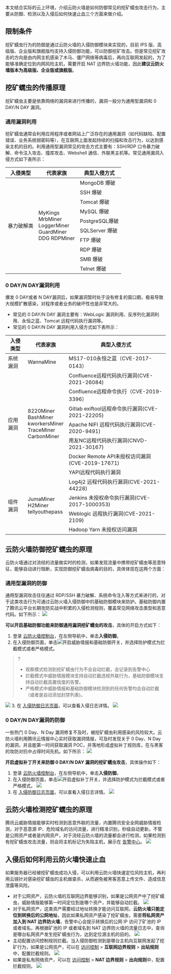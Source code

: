 本文结合实际的云上环境，介绍云防火墙是如何防御常见的挖矿蠕虫攻击行为，主要从防御、检测以及入侵后如何快速止血三个方面来做介绍。

## 限制条件
挖矿蠕虫行为的防御是通过云防火墙的入侵防御模块来实现的，目前 IPS 版、高级版、企业版和旗舰版均支持入侵防御功能，可以防御挖矿攻击。但是常见挖矿攻击的方向是由内网主机感染了木马、僵尸网络等病毒后，再向互联网发起的，为了能够准确定位到内网风险主机，需要开启 NAT 边界防火墙功能，因此**建议云防火墙版本为高级版、企业版或旗舰版**。

## 挖矿蠕虫的传播原理
挖矿蠕虫主要是依靠网络的漏洞来进行传播的，漏洞一般分为通用型漏洞和 0 DAY/N DAY 漏洞。

### 通用漏洞利用
挖矿蠕虫通常会利用应用程序或者网站上广泛存在的通用漏洞（如代码缺陷、配置错误、业务系统弱密码等），在互联网上面发起持续的扫描和攻击行为，以达到感染主机的目的。利用通用型漏洞常见的攻击方式主要有：SSH/RDP 口令暴力破解、命令注入攻击、撞库攻击、Webshell 通信、外联黑主机等。常见通用漏洞入侵方式如下表所示：
<table>
<thead>
<tr>
<th>入侵类型</th>
<th>代表家族</th>
<th>典型入侵方式</th>
</tr>
</thead>
<tbody><tr>
<td rowspan=11>暴力破解类</td>
<td rowspan=11>MyKings<br>MrbMiner<br>LoggerMiner<br>GuardMiner<br>DDG RDPMiner</td>
<td>MongoDB 爆破</td>
</tr>
<tr>
 <td>SSH 爆破</td>
</tr>
<tr>
 <td>Tomcat 爆破</td>
</tr>
<tr>
<td>MySQL 爆破</td>
</tr>
<tr>
  <td>PostgreSQL爆破</td>
</tr>
<tr>
  <td>SQLServer 爆破</td>
</tr>
<tr>
  <td>FTP 爆破</td>
</tr>
<tr>
  <td>RDP 爆破</td>
</tr>
<tr>
  <td>SMB 爆破</td>
</tr>
<tr>
  <td>Telnet 爆破</td>
</tr>
</tbody></table>

### 0 DAY/N DAY漏洞利用
爆发 0 DAY或者 N DAY漏洞后，如果漏洞暂时处于没有修复的窗口期，极易导致大规模扩散感染，对程序或者业务的破坏性也是非常大的。
- 常见的 0 DAY/N DAY 漏洞主要有：WebLogic 漏洞利用、反序列化漏洞利用、永恒之蓝、Tomcat 远程代码执行漏洞等。
- 常见的 0 DAY/N DAY 漏洞利用入侵方式如下表所示：
<table>
<thead>
<tr>
<th>入侵类型</th>
<th>代表家族</th>
<th>典型入侵方式</th>
</tr>
</thead>
<tbody><tr>
<td>系统漏洞</td>
<td>WannaMine</td>
<td>MS17-010永恒之蓝（CVE-2017-0143）</td>
</tr>
<tr>
<td rowspan=7>应用漏洞</td>
<td rowspan=7>8220Miner<br>BashMiner<br>kworkersMiner<br>TraceMiner<br>CarbonMiner</td>
<td>Confluence远程代码执行漏洞(CVE-2021-26084)</td>
</tr>
<tr>
<td>Confluence远程命令执行（CVE-2019-3396）</td>
</tr>
<tr>
<td>Gitlab exiftool远程命令执行漏洞(CVE-2021-22205)</td>
</tr>
<tr>
<td>Apache NIFI 远程代码执行漏洞(CVE-2020-9491)</td>
</tr>
<tr>
<td>用友NC远程代码执行漏洞(CNVD-2021-30167)</td>
</tr>
<tr>
<td>Docker Remote API未授权访问漏洞(CVE-2019-17671)</td>
</tr>
<tr>
<td>YAPI远程代码执行漏洞</td>
</tr>
<tr>
<td rowspan=4>组件漏洞</td>
<td rowspan=4>JumaMiner<br>H2Miner<br>tellyouthepass</td>
<td>Log4j2 远程代码执行漏洞(CVE-2021-44228)</td>
</tr>
<tr>
<td>Jenkins 未授权命令执行漏洞(CVE-2017-1000353)</td>
</tr>
<tr>
<td>Weblogic 远程执行漏洞(CVE-2021-2109)</td>
</tr>
<tr>
<td>Hadoop Yarn 未授权访问漏洞</td>
</tr>
</tbody></table>

## 云防火墙防御挖矿蠕虫的原理
云防火墙通过对流经的流量做实时的检测，如果发现流量中携带挖矿蠕虫等恶意特征，能够自动进行阻断，实现防御挖矿蠕虫病毒的目的，具体体现在这两个方面：

### 通用型漏洞的防御
通用型漏洞攻击往往通过 RDP/SSH 暴力破解、系统命令注入等方式来进行的，对于这类攻击行为可通过云防火墙入侵防御中的基础防御模块来防护。基础防御内置了腾讯云平台长期攻防实战中积累的入侵检测规则，覆盖常见网络攻击类型和恶意代码。如下所示：
![](https://qcloudimg.tencent-cloud.cn/raw/098e40e23c0acae0817b834f437355fb.png)

**可以开启基础防御功能来防御通用漏洞挖矿蠕虫的攻击**，具体的开启方式如下：
1. 登录 [云防火墙控制台](https://console.cloud.tencent.com/cfw/asset)，在左侧导航中，单击**入侵防御**。
2. 在入侵防御页面，单击![](https://qcloudimg.tencent-cloud.cn/raw/6b585aa1156a486d15c5da8790fd837b.png)开启威胁情报和基础防御开关，并选择防护模式为拦截模式或者严格模式。
>?
>- 观察模式检测到挖矿蠕虫行为不会自动拦截，会记录到告警中心
>- 拦截模式中威胁情报模块支持自动拦截违规外联行为，基础防御模块支持自动拦截高置信度的告警。
>- 严格模式中威胁情报和基础防御模块检测到的任何告警均会自动拦截（或者是自动添加封禁列表)。
>
![](https://qcloudimg.tencent-cloud.cn/raw/9971321d836a53563d80a827432ec59d.png)
3. 在 [入侵防御日志页面](https://console.cloud.tencent.com/cfw/ipslog)，可以查看入侵日志详情。
![](https://qcloudimg.tencent-cloud.cn/raw/f084d945a9495f2a111b5d20937bd4dd.png)

### 0 DAY/N DAY漏洞的防御

一些热门 0 Day、N Day 漏洞修复不及时，被挖矿蠕虫利用感染的风险较大。云防火墙利用腾讯云情报中心实时获取漏洞情报，可及时发现关于 0 Day、N Day 的漏洞，并且能第一时间获取漏洞 POC，并落地形成虚拟补丁规则库，在与黑客的攻防对抗中占得时间先机。如下所示：
![](https://qcloudimg.tencent-cloud.cn/raw/c7e02110e9bc11f791e98584112da414.png)

**开启虚拟补丁开关来防御 0 DAY/N DAY 漏洞的挖矿蠕虫攻击**，具体操作如下：
1. 登录 [云防火墙控制台](https://console.cloud.tencent.com/cfw/asset)，在左侧导航中，单击**入侵防御**。
2. 在入侵防御页面，单击![](https://qcloudimg.tencent-cloud.cn/raw/6b585aa1156a486d15c5da8790fd837b.png)开启虚拟补丁开关，并选择防护模式为拦截模式或者严格模式。
![](https://qcloudimg.tencent-cloud.cn/raw/63e39a82918a3cd193cd79e31f0e3832.png)
3. 在 [入侵防御日志页面](https://console.cloud.tencent.com/cfw/ipslog)，可以查看入侵日志详情。
![](https://qcloudimg.tencent-cloud.cn/raw/fc2fd46dfb92da1059f5d14b964cbf98.png)

## 云防火墙检测挖矿蠕虫的原理
腾讯云威胁情报能够实时检测到恶意外联的流量，内置腾讯安全全网威胁情报检测，对于恶意源 IP、危险域名的访问流量，进行精准识别，秒级自动更新。不管是公网资产或者是内网资产，对于流经云防火墙的流量都会进行检测，如果检测到有挖矿蠕虫攻击流量，则会将主机标记为失陷主机，展示在 [告警中心](https://console.cloud.tencent.com/cfw/warncenter)。
![](https://qcloudimg.tencent-cloud.cn/raw/038bc5ebfa7131139dd37ffd4420f720.png)

## 入侵后如何利用云防火墙快速止血
如果服务器已经被挖矿蠕虫成功入侵，可以利用云防火墙快速定位风险主机，再利用云镜针对感染挖矿蠕虫的主机做查杀，从而避免被黑客恶意上传文件、造成信息泄露等风险。
- 对于公网资产，云防火墙的互联网边界能够识别，如果是公网资产中了挖矿蠕虫，威胁情报能够第一时间定位到是哪个资产，并能够自动拦截。
![](https://qcloudimg.tencent-cloud.cn/raw/a6adf9171a950368a8f27bac0373705d.png)
- 对于私网资产，这类资产需要经过地址转换才能访问互联网，**云防火墙只能定位到转换后的公网地址**，因此如果私网资产感染了挖矿蠕虫，需要**将私网资产加入到 NAT 边界防火墙**，告警中心会提示转换后的公网 IP 访问了矿池的 IP 或者域名，再根据矿池的 IP 或者域名到 NAT 边界防火墙的流量日志中，查询是哪台私网资产发生挖矿蠕虫行为，达到定位源主机的目的。
![](https://qcloudimg.tencent-cloud.cn/raw/6beee61dc510af0ab79a195d03d14855.png)
- 主动配置访问控制规则拦截。当入侵防御检测到是哪台主机向互联网发起了挖矿行为，如果是公网资产，可以在 [访问控制](https://console.cloud.tencent.com/cfw/ac/internet) > **互联网边界规则**  > **出站规则**中，配置拦截规则。
![](https://qcloudimg.tencent-cloud.cn/raw/631b8f2e27c7692531cbd7c6c7cd6247.png)
- 如果是私有网络资产，可以在  [访问控制](https://console.cloud.tencent.com/cfw/ac/internet) > **NAT 边界规则**  > **出向规则**中，配置拦截规则。
![](https://qcloudimg.tencent-cloud.cn/raw/8c4d1477e0ca9acec8045ea8e4b9eabc.png)
